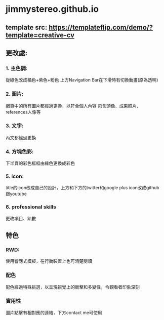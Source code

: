 # jimmystereo.github.io
## template src: https://templateflip.com/demo/?template=creative-cv   
## 更改處: 
### 1. 主色調: 
從綠色改成橘色+紫色+粉色
上方Navigation Bar在下滑時有切換動畫(原為透明)

### 2. 圖片: 
網頁中的所有圖片都經過更換，以符合個人內容
包含頭像、成果照片、references人像等

### 3. 文字: 
內文都經過更換

### 4. 方塊色彩:  
下半頁的彩色框框由綠色更換成彩色

### 5. icon: 
title的icon改成自己的設計，上方和下方的twitter和google plus icon改成github跟youtube

### 6. professional skills
更改項目、趴數

## 特色
### RWD: 
使用響應式模板，在行動裝置上也可清楚閱讀

### 配色
配色經過特殊挑選，以呈現視覺上的衝擊和多變性，令觀看者印象深刻

### 實用性
圖片點擊有相對應的連結，下方contact me可使用
